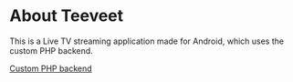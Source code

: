 # About Teeveet
This is a Live TV streaming application made for Android, which uses the custom PHP backend.

[Custom PHP backend](https://github.com/JTG69YT/tv-app-backend)
